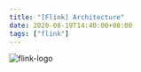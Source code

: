 ```yaml
---
title: "[Flink] Architecture"
date: 2020-08-19T14:40:00+08:00
tags: ["flink"]
---
```


![flink-logo](/img/flink-header-logo.svg)

